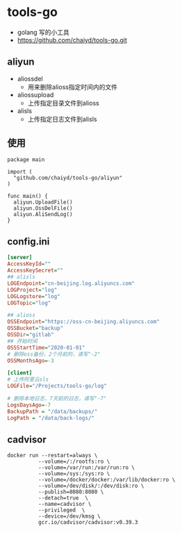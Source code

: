 # tools-go

- golang 写的小工具
- <https://github.com/chaiyd/tools-go.git>

## aliyun

- aliossdel
  - 用来删除alioss指定时间内的文件
- aliossupload
  - 上传指定目录文件到alioss
- alisls
  - 上传指定日志文件到alisls

## 使用

```golang
package main

import (
  "github.com/chaiyd/tools-go/aliyun"
)

func main() {
  aliyun.UploadFile()
  aliyun.OssDelFile()
  aliyun.AliSendLog()
}

```

## config.ini

```ini
[server]
AccessKeyId=""
AccessKeySecret=""
## alisls
LOGEndpoint="cn-beijing.log.aliyuncs.com"
LOGProject="log"
LOGLogstore="log"
LOGTopic="log"

## alioss
OSSEndpoint="https://oss-cn-beijing.aliyuncs.com"
OSSBucket="backup"
OSSDir="gitlab"
## 开始时间
OSSStartTime="2020-01-01"
# 删除oss备份，2个月前的，请写"-2"
OSSMonthsAgo=-3

[client]
# 上传阿里云sls
LOGFile="/Projects/tools-go/log"

# 删除本地日志，7天前的日志，请写"-7"
LogsDaysAgo=-7
BackupPath = "/data/backups/"
LogPath = "/data/back-logs/"
```

## cadvisor

```shell
docker run --restart=always \
          --volume=/:/rootfs:ro \
          --volume=/var/run:/var/run:ro \
          --volume=/sys:/sys:ro \
          --volume=/docker/docker:/var/lib/docker:ro \
          --volume=/dev/disk/:/dev/disk:ro \  
          --publish=8080:8080 \  
          --detach=true  \ 
          --name=cadvisor \ 
          --privileged  \
          --device=/dev/kmsg \  
          gcr.io/cadvisor/cadvisor:v0.39.3
```
